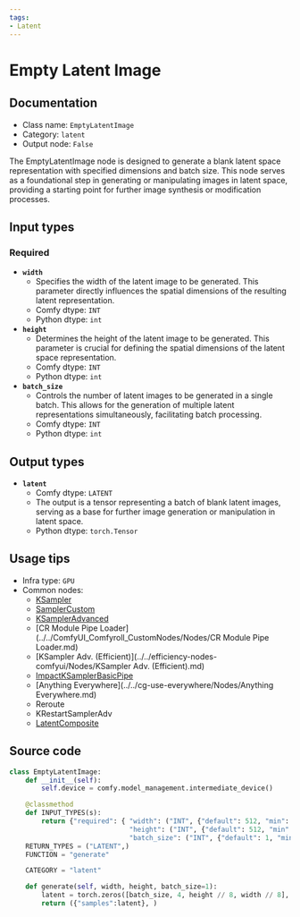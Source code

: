 ```yaml
---
tags:
- Latent
---
```


# Empty Latent Image
## Documentation
- Class name: `EmptyLatentImage`
- Category: `latent`
- Output node: `False`

The EmptyLatentImage node is designed to generate a blank latent space representation with specified dimensions and batch size. This node serves as a foundational step in generating or manipulating images in latent space, providing a starting point for further image synthesis or modification processes.
## Input types
### Required
- **`width`**
    - Specifies the width of the latent image to be generated. This parameter directly influences the spatial dimensions of the resulting latent representation.
    - Comfy dtype: `INT`
    - Python dtype: `int`
- **`height`**
    - Determines the height of the latent image to be generated. This parameter is crucial for defining the spatial dimensions of the latent space representation.
    - Comfy dtype: `INT`
    - Python dtype: `int`
- **`batch_size`**
    - Controls the number of latent images to be generated in a single batch. This allows for the generation of multiple latent representations simultaneously, facilitating batch processing.
    - Comfy dtype: `INT`
    - Python dtype: `int`
## Output types
- **`latent`**
    - Comfy dtype: `LATENT`
    - The output is a tensor representing a batch of blank latent images, serving as a base for further image generation or manipulation in latent space.
    - Python dtype: `torch.Tensor`
## Usage tips
- Infra type: `GPU`
- Common nodes:
    - [KSampler](../../Comfy/Nodes/KSampler.md)
    - [SamplerCustom](../../Comfy/Nodes/SamplerCustom.md)
    - [KSamplerAdvanced](../../Comfy/Nodes/KSamplerAdvanced.md)
    - [CR Module Pipe Loader](../../ComfyUI_Comfyroll_CustomNodes/Nodes/CR Module Pipe Loader.md)
    - [KSampler Adv. (Efficient)](../../efficiency-nodes-comfyui/Nodes/KSampler Adv. (Efficient).md)
    - [ImpactKSamplerBasicPipe](../../ComfyUI-Impact-Pack/Nodes/ImpactKSamplerBasicPipe.md)
    - [Anything Everywhere](../../cg-use-everywhere/Nodes/Anything Everywhere.md)
    - Reroute
    - KRestartSamplerAdv
    - [LatentComposite](../../Comfy/Nodes/LatentComposite.md)



## Source code
```python
class EmptyLatentImage:
    def __init__(self):
        self.device = comfy.model_management.intermediate_device()

    @classmethod
    def INPUT_TYPES(s):
        return {"required": { "width": ("INT", {"default": 512, "min": 16, "max": MAX_RESOLUTION, "step": 8}),
                              "height": ("INT", {"default": 512, "min": 16, "max": MAX_RESOLUTION, "step": 8}),
                              "batch_size": ("INT", {"default": 1, "min": 1, "max": 4096})}}
    RETURN_TYPES = ("LATENT",)
    FUNCTION = "generate"

    CATEGORY = "latent"

    def generate(self, width, height, batch_size=1):
        latent = torch.zeros([batch_size, 4, height // 8, width // 8], device=self.device)
        return ({"samples":latent}, )

```
